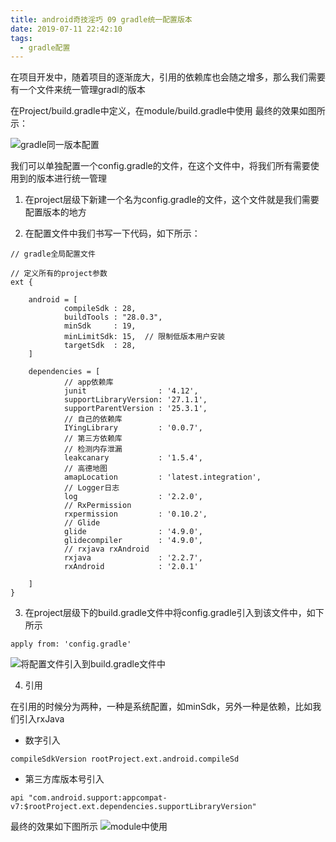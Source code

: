 ```yaml
---
title: android奇技淫巧 09 gradle统一配置版本
date: 2019-07-11 22:42:10
tags:
  - gradle配置
---
```


在项目开发中，随着项目的逐渐庞大，引用的依赖库也会随之增多，那么我们需要有一个文件来统一管理gradl的版本

<!--more-->

在Project/build.gradle中定义，在module/build.gradle中使用
最终的效果如图所示：

![gradle同一版本配置](/assets/tools/tools-gradle-01.png)

我们可以单独配置一个config.gradle的文件，在这个文件中，将我们所有需要使用到的版本进行统一管理

1. 在project层级下新建一个名为config.gradle的文件，这个文件就是我们需要配置版本的地方

2. 在配置文件中我们书写一下代码，如下所示：
```
// gradle全局配置文件

// 定义所有的project参数
ext {

    android = [
            compileSdk : 28,
            buildTools : "28.0.3",
            minSdk     : 19,
            minLimitSdk: 15,  // 限制低版本用户安装
            targetSdk  : 28,
    ]

    dependencies = [
            // app依赖库
            junit                : '4.12',
            supportLibraryVersion: '27.1.1',
            supportParentVersion : '25.3.1',
            // 自己的依赖库
            IYingLibrary         : '0.0.7',
            // 第三方依赖库
            // 检测内存泄漏
            leakcanary           : '1.5.4',
            // 高德地图
            amapLocation         : 'latest.integration',
            // Logger日志
            log                  : '2.2.0',
            // RxPermission
            rxpermission         : '0.10.2',
            // Glide
            glide                : '4.9.0',
            glidecompiler        : '4.9.0',
            // rxjava rxAndroid
            rxjava               : '2.2.7',
            rxAndroid            : '2.0.1'

    ]
}
```

3. 在project层级下的build.gradle文件中将config.gradle引入到该文件中，如下所示

```
apply from: 'config.gradle'
```

![将配置文件引入到build.gradle文件中](/assets/tools/tools-gradle-02.png)

4. 引用

在引用的时候分为两种，一种是系统配置，如minSdk，另外一种是依赖，比如我们引入rxJava

- 数字引入
```
compileSdkVersion rootProject.ext.android.compileSd
```

- 第三方库版本号引入
```
api "com.android.support:appcompat-v7:$rootProject.ext.dependencies.supportLibraryVersion"
```

最终的效果如下图所示
![module中使用](/assets/tools/tools-gradle-03.png)
